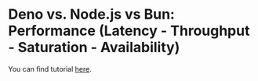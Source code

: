 # Deno vs. Node.js vs Bun: Performance (Latency - Throughput - Saturation - Availability)

You can find tutorial [here](https://youtu.be/yJmyYosyDDM).
